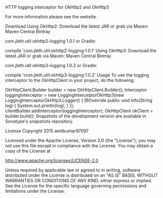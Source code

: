 HTTP logging interceptor for OkHttp2 and OkHttp3

For more information please see the website.

Download
Using OkHttp2: Download the latest JAR or grab via Maven: Maven Central Bintray



<dependency>
  <groupId>com.jleth.util</groupId>
  <artifactId>okhttp2-logging</artifactId>
  <version>1.0.1</version>
</dependency>
or Gradle:


compile 'com.jleth.util:okhttp2-logging:1.0.1'
Using OkHttp3: Download the latest JAR or grab via Maven: Maven Central Bintray


<dependency>
  <groupId>com.jleth.util</groupId>
  <artifactId>okhttp3-logging</artifactId>
  <version>1.0.2</version>
</dependency>
or Gradle:


compile 'com.jleth.util:okhttp3-logging:1.0.2'
Usage
To use the logging interceptor to the OkHttpClient in your project, do the following:

OkHttpClient.Builder builder = new OkHttpClient.Builder();
Interceptor loggingInterceptor = new LoggingInterceptorOkHttp3(new LoggingInterceptorOkHttp3.Logger() {
            @Override
            public void info(String log) {
                System.out.println(log);
            }
        });
clientBuilder.addInterceptor(loggingInterceptor);
OkHttpClient okClient = builder.build();
Snapshots of the development version are available in Sonatype's snapshots repository.

License
Copyright 2015 amitkumar97097

Licensed under the Apache License, Version 2.0 (the "License");
you may not use this file except in compliance with the License.
You may obtain a copy of the License at

   http://www.apache.org/licenses/LICENSE-2.0

Unless required by applicable law or agreed to in writing, software
distributed under the License is distributed on an "AS IS" BASIS,
WITHOUT WARRANTIES OR CONDITIONS OF ANY KIND, either express or implied.
See the License for the specific language governing permissions and
limitations under the License.
